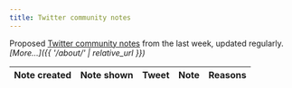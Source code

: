 ```yaml
---
title: Twitter community notes
---
```


Proposed [Twitter community notes](https://twitter.com/i/communitynotes/download-data) from the last week, updated regularly. _[More…]({{ '/about/' | relative_url }})_

<div class="table-responsive">
  <table class="table table-striped" data-order='[[ 0, "desc" ]]'>
    <thead>
      <tr>
        <th>Note created</th>
        <th>Note shown</th>
        <th>Tweet</th>
        <th>Note</th>
        <th>Reasons</th>
      </tr>
    </thead>
    <tbody>
    </tbody>
  </table>
</div>

<script>
  let table = new DataTable('table', {
    ajax: {
      url: '{{ '/data/notes.json' | relative_url }}',
      "dataSrc": function ( data ) {
        return data.filter(function(item) {
          return (item.lang === undefined || item.lang === "en");
        });
      }
    },
    columns: [
      {
        data: 'created_at', render: function (data, type, row, meta) {
          if (type !== 'display') {
            return data;
          }
          return '<a href="https://twitter.com/i/birdwatch/t/' + row['tweet_id'] + '" target="_blank">' + luxon.DateTime.fromISO(data).toFormat('d MMM yyyy') + '</a>';
        }
      },
      {
        data: 'shown', defaultContent: '', render: function (data, type, row, meta) {
          if (data === undefined) {
            return '';
          }
          if (type !== 'display') {
            return data;
          }
          content = luxon.DateTime.fromISO(data).toFormat('d MMM yyyy')
          if (row['removed']) {
            content += ' (since removed)';
          }
          return content;
        }
      },
      {
        data: 'tweet_id', width: '550px', render: function (data, type, row, meta) {
          if (type !== 'display') {
            return data;
          }
          return '<blockquote class="twitter-tweet">' + (row['tweet'] ? row['tweet'] : '') + '<a href="https://twitter.com/_/status/' + data + '"></a></blockquote>';
        }
      },
      {
        data: 'summary',
      },
      {
        data: 'reasons'
      },
      {
        data: 'tweet',
        searchable: true,
        visible: false,
        defaultContent: ''
      }
    ],
    drawCallback: function (settings) {
      twttr.widgets.load();
    }
  });
</script>
